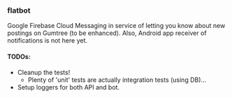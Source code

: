 ### flatbot
Google Firebase Cloud Messaging in service of letting you know about new postings on Gumtree (to be enhanced).
Also, Android app receiver of notifications is not here yet.

#### TODOs:
  * Cleanup the tests!
    * Plenty of 'unit' tests are actually integration tests (using DB)...
  * Setup loggers for both API and bot.
